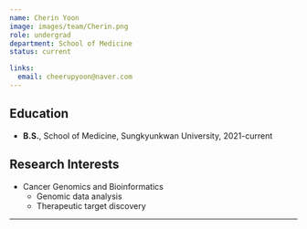 ```yaml
---
name: Cherin Yoon
image: images/team/Cherin.png
role: undergrad
department: School of Medicine
status: current

links:
  email: cheerupyoon@naver.com
---
```


## **Education**
* **B.S.**, School of Medicine, Sungkyunkwan University, 2021-current

## **Research Interests**
- Cancer Genomics and Bioinformatics
  - Genomic data analysis
  - Therapeutic target discovery

---


